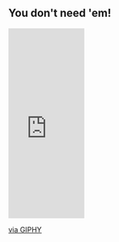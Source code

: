 ## You don't need 'em!

<div style="width:100%;height:0;padding-bottom:75%;position:relative;"><iframe src="https://giphy.com/embed/rb1zlO4vUvwjZ6ytc5" width="30%" height="100%" style="position:absolute" frameBorder="0" class="giphy-embed" allowFullScreen></iframe></div><p><a href="https://giphy.com/gifs/rb1zlO4vUvwjZ6ytc5">via GIPHY</a></p>